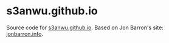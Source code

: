 # s3anwu.github.io
Source code for [s3anwu.github.io](https://s3anwu.github.io/). Based on Jon Barron's site: [jonbarron.info](https://jonbarron.info/).

